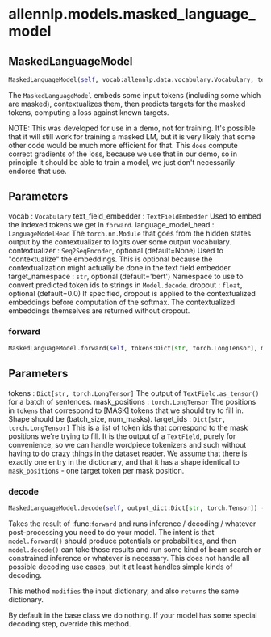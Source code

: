 # allennlp.models.masked_language_model

## MaskedLanguageModel
```python
MaskedLanguageModel(self, vocab:allennlp.data.vocabulary.Vocabulary, text_field_embedder:allennlp.modules.text_field_embedders.text_field_embedder.TextFieldEmbedder, language_model_head:allennlp.modules.language_model_heads.language_model_head.LanguageModelHead, contextualizer:allennlp.modules.seq2seq_encoders.seq2seq_encoder.Seq2SeqEncoder=None, target_namespace:str='bert', dropout:float=0.0, initializer:allennlp.nn.initializers.InitializerApplicator=None) -> None
```

The ``MaskedLanguageModel`` embeds some input tokens (including some which are masked),
contextualizes them, then predicts targets for the masked tokens, computing a loss against
known targets.

NOTE: This was developed for use in a demo, not for training.  It's possible that it will still
work for training a masked LM, but it is very likely that some other code would be much more
efficient for that.  This `does` compute correct gradients of the loss, because we use that in
our demo, so in principle it should be able to train a model, we just don't necessarily endorse
that use.

Parameters
----------
vocab : ``Vocabulary``
text_field_embedder : ``TextFieldEmbedder``
    Used to embed the indexed tokens we get in ``forward``.
language_model_head : ``LanguageModelHead``
    The ``torch.nn.Module`` that goes from the hidden states output by the contextualizer to
    logits over some output vocabulary.
contextualizer : ``Seq2SeqEncoder``, optional (default=None)
    Used to "contextualize" the embeddings.  This is optional because the contextualization
    might actually be done in the text field embedder.
target_namespace : ``str``, optional (default='bert')
    Namespace to use to convert predicted token ids to strings in ``Model.decode``.
dropout : ``float``, optional (default=0.0)
    If specified, dropout is applied to the contextualized embeddings before computation of
    the softmax. The contextualized embeddings themselves are returned without dropout.

### forward
```python
MaskedLanguageModel.forward(self, tokens:Dict[str, torch.LongTensor], mask_positions:torch.LongTensor, target_ids:Dict[str, torch.LongTensor]=None) -> Dict[str, torch.Tensor]
```

Parameters
----------
tokens : ``Dict[str, torch.LongTensor]``
    The output of ``TextField.as_tensor()`` for a batch of sentences.
mask_positions : ``torch.LongTensor``
    The positions in ``tokens`` that correspond to [MASK] tokens that we should try to fill
    in.  Shape should be (batch_size, num_masks).
target_ids : ``Dict[str, torch.LongTensor]``
    This is a list of token ids that correspond to the mask positions we're trying to fill.
    It is the output of a ``TextField``, purely for convenience, so we can handle wordpiece
    tokenizers and such without having to do crazy things in the dataset reader.  We assume
    that there is exactly one entry in the dictionary, and that it has a shape identical to
    ``mask_positions`` - one target token per mask position.

### decode
```python
MaskedLanguageModel.decode(self, output_dict:Dict[str, torch.Tensor]) -> Dict[str, torch.Tensor]
```

Takes the result of :func:`forward` and runs inference / decoding / whatever
post-processing you need to do your model.  The intent is that ``model.forward()`` should
produce potentials or probabilities, and then ``model.decode()`` can take those results and
run some kind of beam search or constrained inference or whatever is necessary.  This does
not handle all possible decoding use cases, but it at least handles simple kinds of
decoding.

This method `modifies` the input dictionary, and also `returns` the same dictionary.

By default in the base class we do nothing.  If your model has some special decoding step,
override this method.

